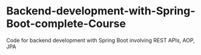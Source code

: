 # Backend-development-with-Spring-Boot-complete-Course
Code for backend development with Spring Boot involving REST APIs, AOP, JPA
